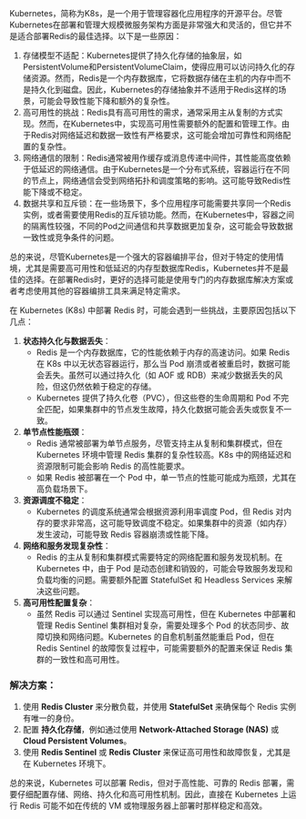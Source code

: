 Kubernetes，简称为K8s，是一个用于管理容器化应用程序的开源平台。尽管Kubernetes在部署和管理大规模微服务架构方面是非常强大和灵活的，但它并不是适合部署Redis的最佳选择。以下是一些原因：

1. 存储模型不适配：Kubernetes提供了持久化存储的抽象层，如PersistentVolume和PersistentVolumeClaim，使得应用可以访问持久化的存储资源。然而，Redis是一个内存数据库，它将数据存储在主机的内存中而不是持久化到磁盘。因此，Kubernetes的存储抽象并不适用于Redis这样的场景，可能会导致性能下降和额外的复杂性。
2. 高可用性的挑战：Redis具有高可用性的需求，通常采用主从复制的方式实现。然而，在Kubernetes中，实现高可用性需要额外的配置和管理工作。由于Redis对网络延迟和数据一致性有严格要求，这可能会增加可靠性和网络配置的复杂性。
3. 网络通信的限制：Redis通常被用作缓存或消息传递中间件，其性能高度依赖于低延迟的网络通信。由于Kubernetes是一个分布式系统，容器运行在不同的节点上，网络通信会受到网络拓扑和调度策略的影响。这可能导致Redis性能下降或不稳定。
4. 数据共享和互斥锁：在一些场景下，多个应用程序可能需要共享同一个Redis实例，或者需要使用Redis的互斥锁功能。然而，在Kubernetes中，容器之间的隔离性较强，不同的Pod之间通信和共享数据更加复杂，这可能会导致数据一致性或竞争条件的问题。

总的来说，尽管Kubernetes是一个强大的容器编排平台，但对于特定的使用情境，尤其是需要高可用性和低延迟的内存型数据库Redis，Kubernetes并不是最佳的选择。在部署Redis时，更好的选择可能是使用专门的内存数据库解决方案或者考虑使用其他的容器编排工具来满足特定需求。





在 Kubernetes (K8s) 中部署 Redis 时，可能会遇到一些挑战，主要原因包括以下几点：

1. **状态持久化与数据丢失**：
   - Redis 是一个内存数据库，它的性能依赖于内存的高速访问。如果 Redis 在 K8s 中以无状态容器运行，那么当 Pod 崩溃或者被重启时，数据可能会丢失。虽然可以通过持久化（如 AOF 或 RDB）来减少数据丢失的风险，但这仍然依赖于稳定的存储。
   - Kubernetes 提供了持久化卷（PVC），但这些卷的生命周期和 Pod 不完全匹配，如果集群中的节点发生故障，持久化数据可能会丢失或恢复不一致。
2. **单节点性能瓶颈**：
   - Redis 通常被部署为单节点服务，尽管支持主从复制和集群模式，但在 Kubernetes 环境中管理 Redis 集群的复杂性较高。K8s 中的网络延迟和资源限制可能会影响 Redis 的高性能要求。
   - 如果 Redis 被部署在一个 Pod 中，单一节点的性能可能成为瓶颈，尤其在高负载场景下。
3. **资源调度不稳定**：
   - Kubernetes 的调度系统通常会根据资源利用率调度 Pod，但 Redis 对内存的要求非常高，这可能导致调度不稳定。如果集群中的资源（如内存）发生波动，可能导致 Redis 容器崩溃或性能下降。
4. **网络和服务发现复杂性**：
   - Redis 的主从复制和集群模式需要特定的网络配置和服务发现机制。在 Kubernetes 中，由于 Pod 是动态创建和销毁的，可能会导致服务发现和负载均衡的问题。需要额外配置 StatefulSet 和 Headless Services 来解决这些问题。
5. **高可用性配置复杂**：
   - 虽然 Redis 可以通过 Sentinel 实现高可用性，但在 Kubernetes 中部署和管理 Redis Sentinel 集群相对复杂，需要处理多个 Pod 的状态同步、故障切换和网络问题。Kubernetes 的自愈机制虽然能重启 Pod，但在 Redis Sentinel 的故障恢复过程中，可能需要额外的配置来保证 Redis 集群的一致性和高可用性。

### 解决方案：

1. 使用 **Redis Cluster** 来分散负载，并使用 **StatefulSet** 来确保每个 Redis 实例有唯一的身份。
2. 配置 **持久化存储**，例如通过使用 **Network-Attached Storage (NAS)** 或 **Cloud Persistent Volumes**。
3. 使用 **Redis Sentinel** 或 **Redis Cluster** 来保证高可用性和故障恢复，尤其是在 Kubernetes 环境下。

总的来说，Kubernetes 可以部署 Redis，但对于高性能、可靠的 Redis 部署，需要仔细配置存储、网络、持久化和高可用性机制。因此，直接在 Kubernetes 上运行 Redis 可能不如在传统的 VM 或物理服务器上部署时那样稳定和高效。



















